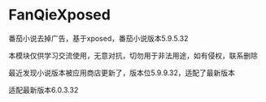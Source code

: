 # FanQieXposed
番茄小说去掉广告，基于xposed，番茄小说版本5.9.5.32  

本模块仅供学习交流使用，无意对抗，切勿用于非法用途，如有侵权，联系删除  

最近发现小说版本被应用商店更新了，版本位5.9.9.32，适配了最新版本  

适配最新版本6.0.3.32